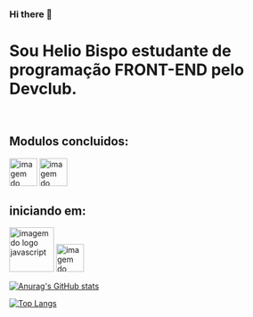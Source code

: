 ### Hi there 👋

<h1>Sou Helio Bispo estudante de programação FRONT-END pelo Devclub.</h1>
<br>
<h2>Modulos concluidos:</h2>
<img src="https://img.shields.io/badge/HTML5-E34F26?style=for-the-badge&logo=html5&logoColor=white" alt="imagem do logo html" width="50px"/>
 <img src="https://img.shields.io/badge/CSS-239120?&style=for-the-badge&logo=css3&logoColor=white" alt="imagem do logo css" width="50px"/>
<br>
<h2>iniciando em:</h2>
<img src="https://img.shields.io/badge/JavaScript-323330?style=for-the-badge&logo=javascript&logoColor=F7DF1E"  alt="imagem do logo javascript" width="80px"/>
<img src="https://img.shields.io/badge/React-20232A?style=for-the-badge&logo=react&logoColor=61DAFB"  alt="imagem do logo react" width="50px">

[![Anurag's GitHub stats](https://github-readme-stats.vercel.app/api?username=heliobispo82)](https://github.com/anuraghazra/github-readme-stats )

[![Top Langs](https://github-readme-stats.vercel.app/api/top-langs/?username=heliobispo82)](https://github.com/anuraghazra/github-readme-stats)

